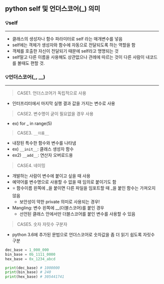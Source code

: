 ## python self 및 언더스코어(_) 의미



### 💡self

---

- 클래스의 생성자나 함수 파라미터로 self 라는 매개변수를 넣음
- self에는 객체가 생성자와 함수에 자동으로 전달되도록 하는 역할을 함
- 객체를 호출한 자신이 전달되기 때문에 self라고 명명되는 것
- self말고 다른 이름을 사용해도 상관없으나 관례에 따르는 것이 다른 사람이 내코드를 볼때도 편할 것.



### 💡언더스코어(_, __)

---

> CASE1. 언더스코어가 독립적으로 사용

- 인터프리터에서 마지막 실행 결과 값을 가지는 변수로 사용



> CASE2. 변수명이 굳이 필요없을 경우 사용

- ex) for _ in range(5)



> CASE3. `__이름__`

- 내장된 특수한 함수와 변수를 나타냄
- ex) `__init__`: 클래스 생성자 함수
- ex2) `__add__`: 연산자 오버로드용



> CASE4. 네이밍

- 개발하는 사람이 변수에 붙이고 싶을 때 사용
- 예약어를 변수명으로 사용할 수 없을 때 임의로 붙이기도 함
- ⭐ 함수이름 왼쪽에 _을 붙이면 다른 파일을 임포트할 때 _을 붙인 함수는 가져오지 않음
  - 보안성이 약한 private 의미로 사용되는 경우!
- Mangling: 변수 왼쪽에 __(더블스코어)를 붙인 경우
  - 선언된 클래스 안에서만 더블스코어를 붙인 변수를 사용할 수 있음



> CASE5. 숫자 자릿수 구분자

- python 3.6에 추가된 문법으로 언더스코어로 숫자값을 좀 더 읽기 쉽도록 자릿수 구분

```python
dec_base = 1_000_000
bin_base = 0b_1111_0000
hex_base = 0x_1234_abcd

print(dec_base) # 1000000
print(bin_base) # 240
print(hex_base) # 305441741
```

